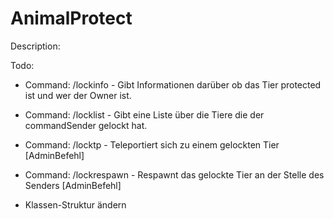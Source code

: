 AnimalProtect
=============

Description:



Todo:
- Command: /lockinfo - Gibt Informationen darüber ob das Tier protected ist und wer der Owner ist.
- Command: /locklist - Gibt eine Liste über die Tiere die der commandSender gelockt hat.
- Command: /locktp <owner> <id> - Teleportiert sich zu einem gelockten Tier [AdminBefehl]
- Command: /lockrespawn <owner> <id> - Respawnt das gelockte Tier an der Stelle des Senders [AdminBefehl]

- Klassen-Struktur ändern

